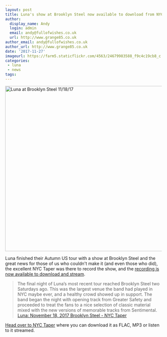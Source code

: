 ```yaml
---
layout: post
title: Luna's show at Brooklyn Steel now available to download from NYC Taper
author:
  display_name: Andy
  login: admin
  email: andy@fullofwishes.co.uk
  url: http://www.grange85.co.uk
author_email: andy@fullofwishes.co.uk
author_url: http://www.grange85.co.uk
date: '2017-11-27'
imageurl: https://farm5.staticflickr.com/4563/24679983588_f9c4c19cb8_c.jpg
categories:
 - luna
 - news
tags:
--- 
```

<a data-flickr-embed="true"  href="https://www.flickr.com/photos/42302753@N05/24679983588/" title="Luna at Brooklyn Steel 11/18/17"><img src="https://farm5.staticflickr.com/4563/24679983588_f9c4c19cb8_c.jpg" width="800" height="532" alt="Luna at Brooklyn Steel 11/18/17"></a>

<p class="lead">Luna finished their Autumn US tour with a show at Brooklyn Steel and the great news for those of us who couldn't make it (and even those who did), the excellent NYC Taper was there to record the show, and the <a href="http://www.nyctaper.com/2017/11/luna-november-18-2017-brooklyn-steel/">recording is now available to download and stream</a>.</p>

<blockquote>The final night of Luna’s most recent tour reached Brooklyn Steel two Saturdays ago. This was the largest venue the band had played in NYC maybe ever, and a healthy crowd showed up in support. The band began the night with opening track from Greater Safety and proceeded to treat the fans to a nice selection of classic material mixed with the new versions of memorable tracks from Sentimental.
<footer><a href="http://www.nyctaper.com/2017/11/luna-november-18-2017-brooklyn-steel/">Luna: November 18, 2017 Brooklyn Steel - NYC Taper</a></footer>
</blockquote>

<p><a href="http://www.nyctaper.com/2017/11/luna-november-18-2017-brooklyn-steel/">Head over to NYC Taper</a> where you can download it as FLAC, MP3 or listen to it streamed.</p>
